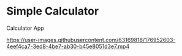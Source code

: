 # Simple Calculator

Calculator App

https://user-images.githubusercontent.com/63169818/176952603-4eef4ca7-3ed8-4be7-ab30-b45e8051d3e7.mp4


